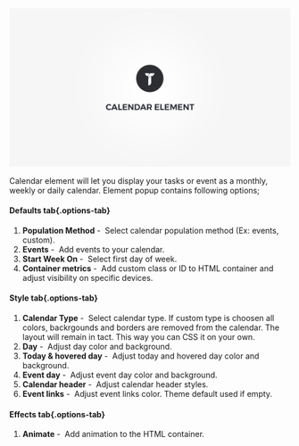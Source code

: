 <div class="thz-doc-image max">
<a class="thz-lightbox mfp-iframe" href="https://www.youtube.com/watch?v=_WRZxDCpF0s" data-mfp-title="Creatus WordPress Theme Calendar Element" data-modal-size="large">
	<img src="../../docs-media/splash-calendar-element.jpg" alt="Creatus WordPress Theme Calendar Element" />
</a>
</div>

Calendar element will let you display your tasks or event as a monthly, weekly or daily calendar. Element popup contains following options;

#### Defaults tab{.options-tab}
1. __Population Method__&nbsp;-&nbsp; Select calendar population method (Ex: events, custom).
1. __Events__&nbsp;-&nbsp; Add events to your calendar.
1. __Start Week On__&nbsp;-&nbsp; Select first day of week.
1. __Container metrics__&nbsp;-&nbsp; Add custom class or ID to HTML container and adjust visibility on specific devices.

#### Style tab{.options-tab}
1. __Calendar Type__&nbsp;-&nbsp; Select calendar type. If custom type is choosen all colors, backrgounds and borders are removed from the calendar. The layout will remain in tact. This way you can CSS it on your own.
1. __Day__&nbsp;-&nbsp; Adjust day color and background.
1. __Today & hovered day__&nbsp;-&nbsp; Adjust today and hovered day color and background.
1. __Event day__&nbsp;-&nbsp; Adjust event day color and background.
1. __Calendar header__&nbsp;-&nbsp; Adjust calendar header styles.
1. __Event links__&nbsp;-&nbsp; Adjust event links color. Theme default used if empty.

####  Effects tab{.options-tab}
1. __Animate__&nbsp;-&nbsp; Add animation to the HTML container.